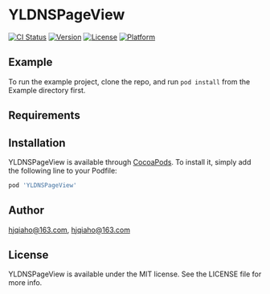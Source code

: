 # YLDNSPageView

[![CI Status](https://img.shields.io/travis/hjqiaho@163.com/YLDNSPageView.svg?style=flat)](https://travis-ci.org/hjqiaho@163.com/YLDNSPageView)
[![Version](https://img.shields.io/cocoapods/v/YLDNSPageView.svg?style=flat)](https://cocoapods.org/pods/YLDNSPageView)
[![License](https://img.shields.io/cocoapods/l/YLDNSPageView.svg?style=flat)](https://cocoapods.org/pods/YLDNSPageView)
[![Platform](https://img.shields.io/cocoapods/p/YLDNSPageView.svg?style=flat)](https://cocoapods.org/pods/YLDNSPageView)

## Example

To run the example project, clone the repo, and run `pod install` from the Example directory first.

## Requirements

## Installation

YLDNSPageView is available through [CocoaPods](https://cocoapods.org). To install
it, simply add the following line to your Podfile:

```ruby
pod 'YLDNSPageView'
```

## Author

hjqiaho@163.com, hjqiaho@163.com

## License

YLDNSPageView is available under the MIT license. See the LICENSE file for more info.
